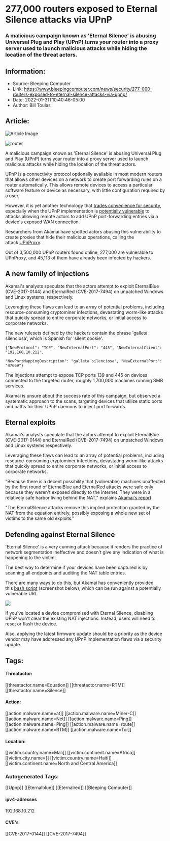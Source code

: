 # 277,000 routers exposed to Eternal Silence attacks via UPnP
### A malicious campaign known as 'Eternal Silence' is abusing Universal Plug and Play (UPnP) turns your router into a proxy server used to launch malicious attacks while hiding the location of the threat actors.

## Information:
+ Source: Bleeping Computer
+ Link: https://www.bleepingcomputer.com/news/security/277-000-routers-exposed-to-eternal-silence-attacks-via-upnp/
+ Date: 2022-01-31T10:40:46-05:00
+ Author: Bill Toulas


## Article:
![Article Image](https://www.bleepstatic.com/content/hl-images/2021/08/06/Router.jpg)

![router](https://www.bleepstatic.com/content/hl-images/2021/08/06/Router.jpg?rand=2058127415)


A malicious campaign known as 'Eternal Silence' is abusing Universal Plug and Play (UPnP) turns your router into a proxy server used to launch malicious attacks while hiding the location of the threat actors.


UPnP is a connectivity protocol optionally available in most modern routers that allows other devices on a network to create port forwarding rules on a router automatically. This allows remote devices to access a particular software feature or device as necessary, with little configuration required by a user.


However, it is yet another technology that [trades convenience for security](https://www.bleepingcomputer.com/news/security/unpatched-upnp-enabled-devices-left-exposed-to-attacks/), especially when the UPnP implementation is [potentially vulnerable](https://www.bleepingcomputer.com/news/security/callstranger-upnp-bug-allows-data-theft-ddos-attacks-lan-scans/) to attacks allowing remote actors to add UPnP port-forwarding entries via a device's exposed WAN connection.


Researchers from Akamai have spotted actors abusing this vulnerability to create proxies that hide their malicious operations, calling the attack [UPnProxy](https://www.akamai.com/content/dam/site/en/documents/research-paper/upnproxy-blackhat-proxies-via-nat-injections-white-paper.pdf).


Out of 3,500,000 UPnP routers found online, 277,000 are vulnerable to UPnProxy, and 45,113 of them have already been infected by hackers.


A new family of injections
--------------------------


Akamai's analysts speculate that the actors attempt to exploit EternalBlue (CVE-2017-0144) and EternalRed (CVE-2017-7494) on unpatched Windows and Linux systems, respectively.


Leveraging these flaws can lead to an array of potential problems, including resource-consuming cryptominer infections, devastating worm-like attacks that quickly spread to entire corporate networks, or initial access to corporate networks.


The new rulesets defined by the hackers contain the phrase 'galleta silenciosa', which is Spanish for 'silent cookie'.



```
{"NewProtocol": "TCP", "NewInternalPort": "445", "NewInternalClient": "192.168.10.212",

"NewPortMappingDescription": "galleta silenciosa", "NewExternalPort": "47669"}
```

The injections attempt to expose TCP ports 139 and 445 on devices connected to the targeted router, roughly 1,700,000 machines running SMB services.


Akamai is unsure about the success rate of this campaign, but observed a systematic approach to the scans, targeting devices that utilize static ports and paths for their UPnP daemons to inject port forwards.


Eternal exploits
----------------


Akamai's analysts speculate that the actors attempt to exploit EternalBlue (CVE-2017-0144) and EternalRed (CVE-2017-7494) on unpatched Windows and Linux systems respectively.


Leveraging these flaws can lead to an array of potential problems, including resource-consuming cryptominer infections, devastating worm-like attacks that quickly spread to entire corporate networks, or initial access to corporate networks.


"Because there is a decent possibility that (vulnerable) machines unaffected by the first round of EternalBlue and EternalRed attacks were safe only because they weren't exposed directly to the internet. They were in a relatively safe harbor living behind the NAT," explains [Akamai's report](https://www.akamai.com/blog/security/upnproxy-eternal-silence)


"The EternalSilence attacks remove this implied protection granted by the NAT from the equation entirely, possibly exposing a whole new set of victims to the same old exploits."


Defending against Eternal Silence
---------------------------------


'Eternal Silence' is a very cunning attack because it renders the practice of network segmentation ineffective and doesn't give any indication of what is happening to the victim.


The best way to determine if your devices have been captured is by scanning all endpoints and auditing the NAT table entries.


There are many ways to do this, but Akamai has conveniently provided this [bash script](https://www.akamai.com/blog/security/upnproxy-eternal-silence#:~:text=Below%20is%20a%20simple%20bash%20script%20used%20during%20this%20research) (screenshot below), which can be run against a potentially vulnerable URL.


![](https://www.bleepstatic.com/images/news/u/1220909/Code%20and%20Details/bash.jpg)


If you've located a device compromised with Eternal Silence, disabling UPnP won't clear the existing NAT injections. Instead, users will need to reset or flash the device. 


Also, applying the latest firmware update should be a priority as the device vendor may have addressed any UPnP implementation flaws via a security update.





## Tags:

#### Threatactor:
[[threatactor.name=Equation]] [[threatactor.name=RTM]] [[threatactor.name=Silence]]

#### Action:
[[action.malware.name=at]] [[action.malware.name=Miner-C]] [[action.malware.name=Net]] [[action.malware.name=Ping]] [[action.malware.name=Ping]] [[action.malware.name=route]] [[action.malware.name=RTM]] [[action.malware.name=Tor]]

#### Location:
[[victim.country.name=Mali]] [[victim.continent.name=Africa]] [[victim.city.name=]] [[victim.country.name=Haiti]] [[victim.continent.name=North and Central America]]

### Autogenerated Tags:
[[Upnp]] [[Eternalblue]] [[Eternalred]] [[Bleeping Computer]]
#### ipv4-adresses
192.168.10.212
#### CVE's
[[CVE-2017-0144]] [[CVE-2017-7494]]

